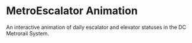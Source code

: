 # MetroEscalator Animation

An interactive animation of daily escalator and elevator statuses in the DC Metrorail System.
